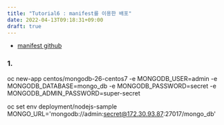 ```yaml
---
title: "Tutorial6 : manifest를 이용한 배포"
date: 2022-04-13T09:18:31+09:00
draft: true
---
```


- [manifest github](https://github.com/bluewhale-users/okd-tutorial3)

### 1. 


oc new-app centos/mongodb-26-centos7 -e MONGODB_USER=admin -e MONGODB_DATABASE=mongo_db -e MONGODB_PASSWORD=secret -e MONGODB_ADMIN_PASSWORD=super-secret


oc set env deployment/nodejs-sample MONGO_URL='mongodb://admin:secret@172.30.93.87:27017/mongo_db'